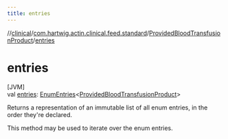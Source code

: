 ```yaml
---
title: entries
---
```

//[clinical](../../../index.html)/[com.hartwig.actin.clinical.feed.standard](../index.html)/[ProvidedBloodTransfusionProduct](index.html)/[entries](entries.html)



# entries



[JVM]\
val [entries](entries.html): [EnumEntries](https://kotlinlang.org/api/latest/jvm/stdlib/kotlin.enums/-enum-entries/index.html)&lt;[ProvidedBloodTransfusionProduct](index.html)&gt;



Returns a representation of an immutable list of all enum entries, in the order they're declared.



This method may be used to iterate over the enum entries.




